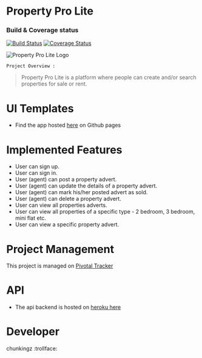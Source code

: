 # Property Pro Lite

### Build & Coverage status 
[![Build Status](https://travis-ci.org/chunkingz/Property-Pro-Lite.svg?branch=develop)](https://travis-ci.org/chunkingz/Property-Pro-Lite) [![Coverage Status](https://coveralls.io/repos/github/chunkingz/Property-Pro-Lite/badge.svg?branch=develop)](https://coveralls.io/github/chunkingz/Property-Pro-Lite?branch=develop)

![Property Pro Lite Logo](https://chunkingz.github.io/Property-Pro-Lite/img/assets/favicon/apple-icon.png "Property Pro Lite Logo")


`Project Overview :`
> Property Pro Lite is a platform where people can create and/or search properties for sale or rent. 


# UI Templates
* Find the app hosted [here](https://chunkingz.github.io/Property-Pro-Lite/) on Github pages


# Implemented Features
- User can sign up.
- User can sign in.
- User (agent) can post a property advert.
- User (agent) can update the details of a property advert.
- User (agent) can mark his/her posted advert as sold.
- User (agent) can delete a property advert.
- User can view all properties adverts.
- User can view all properties of a specific type - 2 bedroom, 3 bedroom, mini flat etc.
- User can view a specific property advert.

# Project Management
This project is managed on [Pivotal Tracker](https://www.pivotaltracker.com/n/projects/2357217)

# API
* The api backend is hosted on [heroku here](https://property-pro-lite-ng.herokuapp.com/)

# Developer
chunkingz :trollface:
